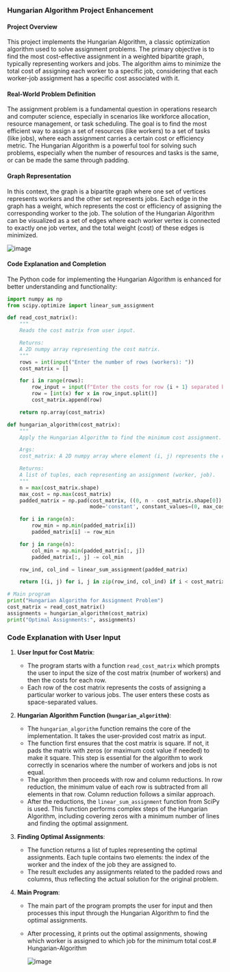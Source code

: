 ### Hungarian Algorithm Project Enhancement

#### Project Overview
This project implements the Hungarian Algorithm, a classic optimization algorithm used to solve assignment problems. The primary objective is to find the most cost-effective assignment in a weighted bipartite graph, typically representing workers and jobs. The algorithm aims to minimize the total cost of assigning each worker to a specific job, considering that each worker-job assignment has a specific cost associated with it.

#### Real-World Problem Definition
The assignment problem is a fundamental question in operations research and computer science, especially in scenarios like workforce allocation, resource management, or task scheduling. The goal is to find the most efficient way to assign a set of resources (like workers) to a set of tasks (like jobs), where each assignment carries a certain cost or efficiency metric. The Hungarian Algorithm is a powerful tool for solving such problems, especially when the number of resources and tasks is the same, or can be made the same through padding.

#### Graph Representation
In this context, the graph is a bipartite graph where one set of vertices represents workers and the other set represents jobs. Each edge in the graph has a weight, which represents the cost or efficiency of assigning the corresponding worker to the job. The solution of the Hungarian Algorithm can be visualized as a set of edges where each worker vertex is connected to exactly one job vertex, and the total weight (cost) of these edges is minimized.

![image](https://github.com/gokturkhatay/Hungarian-Algorithm/assets/36425290/88dc42a9-6ba8-4f71-8c8c-7ba7778daf09)  

#### Code Explanation and Completion
The Python code for implementing the Hungarian Algorithm is enhanced for better understanding and functionality:

```python
import numpy as np
from scipy.optimize import linear_sum_assignment

def read_cost_matrix():
    """
    Reads the cost matrix from user input.

    Returns:
    A 2D numpy array representing the cost matrix.
    """
    rows = int(input("Enter the number of rows (workers): "))
    cost_matrix = []

    for i in range(rows):
        row_input = input(f"Enter the costs for row {i + 1} separated by spaces: ")
        row = [int(x) for x in row_input.split()]
        cost_matrix.append(row)

    return np.array(cost_matrix)

def hungarian_algorithm(cost_matrix):
    """
    Apply the Hungarian Algorithm to find the minimum cost assignment.

    Args:
    cost_matrix: A 2D numpy array where element (i, j) represents the cost of assigning worker i to job j.

    Returns:
    A list of tuples, each representing an assignment (worker, job).
    """
    n = max(cost_matrix.shape)
    max_cost = np.max(cost_matrix)
    padded_matrix = np.pad(cost_matrix, ((0, n - cost_matrix.shape[0]), (0, n - cost_matrix.shape[1])),
                           mode='constant', constant_values=(0, max_cost))

    for i in range(n):
        row_min = np.min(padded_matrix[i])
        padded_matrix[i] -= row_min

    for j in range(n):
        col_min = np.min(padded_matrix[:, j])
        padded_matrix[:, j] -= col_min

    row_ind, col_ind = linear_sum_assignment(padded_matrix)

    return [(i, j) for i, j in zip(row_ind, col_ind) if i < cost_matrix.shape[0] and j < cost_matrix.shape[1]]

# Main program
print("Hungarian Algorithm for Assignment Problem")
cost_matrix = read_cost_matrix()
assignments = hungarian_algorithm(cost_matrix)
print("Optimal Assignments:", assignments)
```

### Code Explanation with User Input

1. **User Input for Cost Matrix**:
   - The program starts with a function `read_cost_matrix` which prompts the user to input the size of the cost matrix (number of workers) and then the costs for each row.
   - Each row of the cost matrix represents the costs of assigning a particular worker to various jobs. The user enters these costs as space-separated values.

2. **Hungarian Algorithm Function (`hungarian_algorithm`)**:
   - The `hungarian_algorithm` function remains the core of the implementation. It takes the user-provided cost matrix as input.
   - The function first ensures that the cost matrix is square. If not, it pads the matrix with zeros (or maximum cost value if needed) to make it square. This step is essential for the algorithm to work correctly in scenarios where the number of workers and jobs is not equal.
   - The algorithm then proceeds with row and column reductions. In row reduction, the minimum value of each row is subtracted from all elements in that row. Column reduction follows a similar approach.
   - After the reductions, the `linear_sum_assignment` function from SciPy is used. This function performs complex steps of the Hungarian Algorithm, including covering zeros with a minimum number of lines and finding the optimal assignment.

3. **Finding Optimal Assignments**:
   - The function returns a list of tuples representing the optimal assignments. Each tuple contains two elements: the index of the worker and the index of the job they are assigned to.
   - The result excludes any assignments related to the padded rows and columns, thus reflecting the actual solution for the original problem.

4. **Main Program**:
   - The main part of the program prompts the user for input and then processes this input through the Hungarian Algorithm to find the optimal assignments.
   - After processing, it prints out the optimal assignments, showing which worker is assigned to which job for the minimum total cost.# Hungarian-Algorithm


     ![image](https://github.com/gokturkhatay/Hungarian-Algorithm/assets/36425290/b991afbe-ea13-44f6-8bef-6e4d512d3d52)

